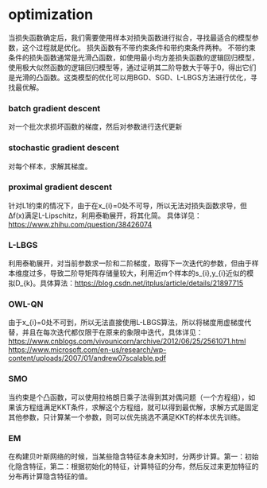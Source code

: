 # optimization
当损失函数确定后，我们需要使用样本对损失函数进行拟合，寻找最适合的模型参数，这个过程就是优化。
损失函数有不带约束条件和带约束条件两种。
不带约束条件的损失函数通常是光滑凸函数，如使用最小均方差损失函数的逻辑回归模型，使用极大似然函数的逻辑回归模型等，通过证明其二阶导数大于等于0，得出它们是光滑的凸函数。这类模型的优化可以用BGD、SGD、L-LBGS方法进行优化，寻找最优解。
### batch gradient descent
对一个批次求损坏函数的梯度，然后对参数进行迭代更新
### stochastic gradient descent
对每个样本，求解其梯度。
### proximal gradient descent
针对L1约束的情况下，由于在x_{i}=0处不可导，所以无法对损失函数求导，但Δf(x)满足L-Lipschitz，利用泰勒展开，将其化简。
具体详见：https://www.zhihu.com/question/38426074

### L-LBGS
利用泰勒展开，对当前参数求一阶和二阶梯度，取得下一次迭代的参数，但由于样本维度过多，导致二阶导矩阵存储量较大，利用近m个样本的s_{i},y_{i}近似的模拟D_{k}。具体算法：https://blog.csdn.net/itplus/article/details/21897715
### OWL-QN
由于x_{i}=0处不可到，所以无法直接使用L-LBGS算法，所以将梯度用虚梯度代替，并且在每次迭代都仅限于在原来的象限中迭代，具体详见：
https://www.cnblogs.com/vivounicorn/archive/2012/06/25/2561071.html
https://www.microsoft.com/en-us/research/wp-content/uploads/2007/01/andrew07scalable.pdf

### SMO
当约束是个凸函数，可以使用拉格朗日乘子法得到其对偶问题（一个方程组），如果该方程组满足KKT条件，求解这个方程组，就可以得到最优解，求解方式是固定其他参数，只计算某一个参数，则可以优先挑选不满足KKT的样本优先训练。

### EM
在构建贝叶斯网络的时候，当某些隐含特征本身未知时，分两步计算。第一：初始化隐含特征，第二：根据初始化的特征，计算特征的分布，然后反过来更加特征的分布再计算隐含特征的值。
